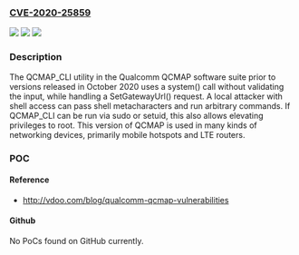 ### [CVE-2020-25859](https://cve.mitre.org/cgi-bin/cvename.cgi?name=CVE-2020-25859)
![](https://img.shields.io/static/v1?label=Product&message=Qualcomm%20QCMAP&color=blue)
![](https://img.shields.io/static/v1?label=Version&message=Fixed%20in%20October%202020%20&color=brightgreen)
![](https://img.shields.io/static/v1?label=Vulnerability&message=Local%20command%20injection%20(CWE-78)&color=brightgreen)

### Description

The QCMAP_CLI utility in the Qualcomm QCMAP software suite prior to versions released in October 2020 uses a system() call without validating the input, while handling a SetGatewayUrl() request. A local attacker with shell access can pass shell metacharacters and run arbitrary commands. If QCMAP_CLI can be run via sudo or setuid, this also allows elevating privileges to root. This version of QCMAP is used in many kinds of networking devices, primarily mobile hotspots and LTE routers.

### POC

#### Reference
- http://vdoo.com/blog/qualcomm-qcmap-vulnerabilities

#### Github
No PoCs found on GitHub currently.

